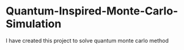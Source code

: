 # Quantum-Inspired-Monte-Carlo-Simulation
I have created this project to solve quantum monte carlo method
